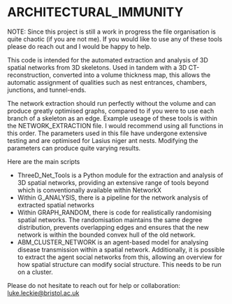 # ARCHITECTURAL_IMMUNITY
NOTE: Since this project is still a work in progress the file organisation is quite chaotic (if you are not me). If you would like to use any of these tools please do reach out and I would be happy to help.

This code is intended for the automated extraction and analysis of 3D spatial networks from 3D skeletons. Used in tandem with a 3D CT-reconstruction, 
converted into a volume thickness map, this allows the automatic assignment of qualities such as nest entrances, chambers, junctions, and tunnel-ends.

The network extraction should run perfectly without the volume and can produce greatly optimised graphs, compared to if you were to use each
branch of a skeleton as an edge.  Example useage of these tools is within the NETWORK_EXTRACTION file. I would recommend using all functions in this order. The parameters used in this file have undergone extensive testing and are optimised for
Lasius niger ant nests. Modifying the parameters can produce quite varying results. 


Here are the main scripts
- ThreeD_Net_Tools is a Python module for the extraction and analysis of 3D spatial networks, providing an extensive range of tools beyond which is conventionally available within NetworkX
- Within G_ANALYSIS, there is a pipeline for the network analysis of extracted spatial networks
- Within GRAPH_RANDOM, there is code for realistically randomising spatial networks. The randomisation maintains the same degree distribution, prevents overlapping edges and ensures that the new network is within the bounded convex hull of the old network.
- ABM_CLUSTER_NETWORK is an agent-based model for analysing disease transmission within a spatial network. Additionally, it is possible to extract the agent social networks from this, allowing an overview for how spatial structure can modify social structure. This needs to be run on a cluster.

Please do not hesitate to reach out for help or collaboration: luke.leckie@bristol.ac.uk
